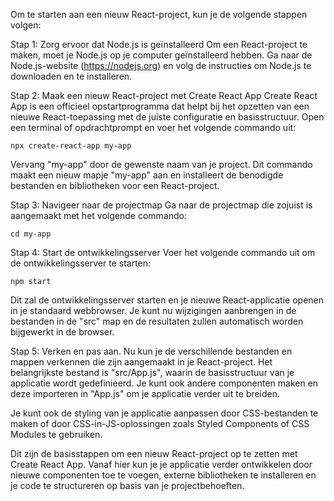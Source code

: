 Om te starten aan een nieuw React-project, kun je de volgende stappen volgen:

Stap 1: Zorg ervoor dat Node.js is geïnstalleerd
Om een React-project te maken, moet je Node.js op je computer geïnstalleerd hebben. Ga naar de Node.js-website (https://nodejs.org) en volg de instructies om Node.js te downloaden en te installeren.

Stap 2: Maak een nieuw React-project met Create React App
Create React App is een officieel opstartprogramma dat helpt bij het opzetten van een nieuwe React-toepassing met de juiste configuratie en basisstructuur. Open een terminal of opdrachtprompt en voer het volgende commando uit:

```
npx create-react-app my-app
```

Vervang "my-app" door de gewenste naam van je project. Dit commando maakt een nieuw mapje "my-app" aan en installeert de benodigde bestanden en bibliotheken voor een React-project.

Stap 3: Navigeer naar de projectmap
Ga naar de projectmap die zojuist is aangemaakt met het volgende commando:

```
cd my-app
```

Stap 4: Start de ontwikkelingsserver
Voer het volgende commando uit om de ontwikkelingsserver te starten:

```
npm start
```

Dit zal de ontwikkelingsserver starten en je nieuwe React-applicatie openen in je standaard webbrowser. Je kunt nu wijzigingen aanbrengen in de bestanden in de "src" map en de resultaten zullen automatisch worden bijgewerkt in de browser.

Stap 5: Verken en pas aan. Nu kun je de verschillende bestanden en mappen verkennen die zijn aangemaakt in je React-project. Het belangrijkste bestand is "src/App.js", waarin de basisstructuur van je applicatie wordt gedefinieerd. Je kunt ook andere componenten maken en deze importeren in "App.js" om je applicatie verder uit te breiden.

Je kunt ook de styling van je applicatie aanpassen door CSS-bestanden te maken of door CSS-in-JS-oplossingen zoals Styled Components of CSS Modules te gebruiken.

Dit zijn de basisstappen om een nieuw React-project op te zetten met Create React App. Vanaf hier kun je je applicatie verder ontwikkelen door nieuwe componenten toe te voegen, externe bibliotheken te installeren en je code te structureren op basis van je projectbehoeften.
